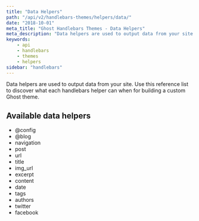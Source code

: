 ```yaml
---
title: "Data Helpers"
path: "/api/v2/handlebars-themes/helpers/data/"
date: "2018-10-01"
meta_title: "Ghost Handlebars Themes - Data Helpers"
meta_description: "Data helpers are used to output data from your site. Use this reference list to learn more and build a custom Ghost theme!"
keywords:
    - api
    - handlebars
    - themes
    - helpers
sidebar: "handlebars"
---
```


Data helpers are used to output data from your site. Use this reference list to discover what each handlebars helper can when for building a custom Ghost theme. 

## Available data helpers

* @config
* @blog
* navigation
* post
* url
* title
* img_url
* excerpt
* content
* date
* tags
* authors
* twitter
* facebook
